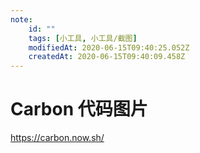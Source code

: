```yaml
---
note:
    id: ""
    tags: [小工具, 小工具/截图]
    modifiedAt: 2020-06-15T09:40:25.052Z
    createdAt: 2020-06-15T09:40:09.458Z
---
```

# Carbon 代码图片

https://carbon.now.sh/

